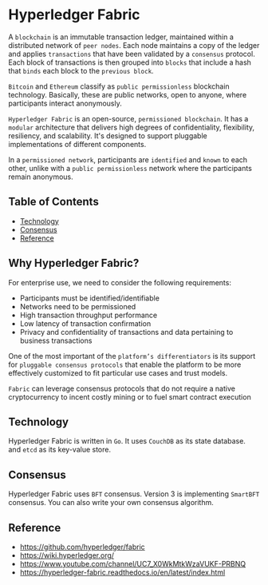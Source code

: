 # Hyperledger Fabric

A `blockchain` is an immutable transaction ledger, maintained within a distributed network of `peer nodes`. Each node maintains a copy of the ledger and applies `transactions` that have been validated by a `consensus` protocol. Each block of transactions is then grouped into `blocks` that include a hash that `binds` each block to the `previous block`.

`Bitcoin` and `Ethereum` classify as `public permissionless` blockchain technology. Basically, these are public networks, open to anyone, where participants interact anonymously.

`Hyperledger Fabric` is an open-source, `permissioned blockchain`. It has a `modular` architecture that delivers high degrees of confidentiality, flexibility, resiliency, and scalability. It's designed to support pluggable implementations of different components.

In a `permissioned network`, participants are `identified` and `known` to each other, unlike with a `public permissionless` network where the participants remain anonymous.

## Table of Contents

* [Technology](#technology)
* [Consensus](#consensus)
* [Reference](#reference)

## Why Hyperledger Fabric?

For enterprise use, we need to consider the following requirements:

* Participants must be identified/identifiable
* Networks need to be permissioned
* High transaction throughput performance
* Low latency of transaction confirmation
* Privacy and confidentiality of transactions and data pertaining to business transactions

One of the most important of the `platform’s differentiators` is its support for `pluggable consensus protocols` that enable the platform to be more effectively customized to fit particular use cases and trust models.

`Fabric` can leverage consensus protocols that do not require a native cryptocurrency to incent costly mining or to fuel smart contract execution

## Technology

Hyperledger Fabric is written in `Go`. It uses `CouchDB` as its state database. and `etcd` as its key-value store.

## Consensus

Hyperledger Fabric uses `BFT` consensus. Version 3 is implementing `SmartBFT` consensus.
You can also write your own consensus algorithm.

## Reference

* <https://github.com/hyperledger/fabric>
* <https://wiki.hyperledger.org/>
* <https://www.youtube.com/channel/UC7_X0WkMtkWzaVUKF-PRBNQ>
* <https://hyperledger-fabric.readthedocs.io/en/latest/index.html>
